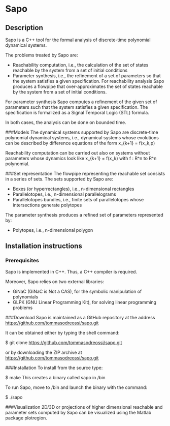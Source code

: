 # Sapo
## Description
Sapo is a C++ tool for the formal analysis of discrete-time polynomial dynamical systems.

The problems treated by Sapo are:

- Reachability computation, i.e., the calculation of the set of states reachable by the system from a set of initial conditions
- Parameter synthesis, i.e., the refinement of a set of parameters so that the system satisfies a given specification.
For reachability analysis Sapo produces a flowpipe that over-approximates the set of states reachable by the system from a set of initial conditions.

For parameter synthesis Sapo computes a refinement of the given set of parameters such that the system satisfies a given specification. The specification is formalized as a Signal Temporal Logic (STL) formula.

In both cases, the analysis can be done on bounded time.

###Models
The dynamical systems supported by Sapo are discrete-time polynomial dynamical systems, i.e., dynamical systems whose evolutions can be described by difference equations of the form x_{k+1} = f(x_k,p)

Reachability computation can be carried out also on systems without parameters whose dynamics look like x_{k+1} = f(x_k) with f : R^n to R^n polynomial.

###Set representation
The flowpipe representing the reachable set consists in a series of sets. The sets supported by Sapo are:

- Boxes (or hyperrectangles), i.e., n-dimensional rectangles
- Parallelotopes, i.e., n-dimensional parallelograms
- Parallelotopes bundles, i.e., finite sets of parallelotopes whose intersections generate polytopes

The parameter synthesis produces a refined set of parameters represented by:
- Polytopes, i.e., n-dimensional polygon

## Installation instructions
### Prerequisites
Sapo is implemented in C++. Thus, a C++ compiler is required.

Moreover, Sapo relies on two external libraries:
- GiNaC (GiNaC is Not a CAS), for the symbolic manipulation of polynomials
- GLPK (GNU Linear Programming Kit), for solving linear programming problems

###Download
Sapo is maintained as a GitHub repository at the address https://github.com/tommasodreossi/sapo.git

It can be obtained either by typing the shell command:

$ git clone https://github.com/tommasodreossi/sapo.git

or by downloading the ZIP archive at https://github.com/tommasodreossi/sapo.git

###Installation
To install from the source type:

$ make
This creates a binary called sapo in /bin

To run Sapo, move to /bin and launch the binary with the command:

$ ./sapo

###Visualization
2D/3D or projections of higher dimensional reachable and parameter sets computed by Sapo can be visualized using the Matlab package plotregion.

